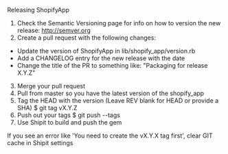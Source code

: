 Releasing ShopifyApp

1. Check the Semantic Versioning page for info on how to version the new release: http://semver.org
2. Create a pull request with the following changes:
  * Update the version of ShopifyApp in lib/shopify_app/version.rb
  * Add a CHANGELOG entry for the new release with the date
  * Change the title of the PR to something like: "Packaging for release X.Y.Z"
3. Merge your pull request
4. Pull from master so you have the latest version of the shopify_app
5. Tag the HEAD with the version (Leave REV blank for HEAD or provide a SHA)
  $ git tag vX.Y.Z
6. Push out your tags
  $ git push --tags
7. Use Shipit to build and push the gem

If you see an error like 'You need to create the vX.Y.X tag first', clear GIT
cache in Shipit settings
